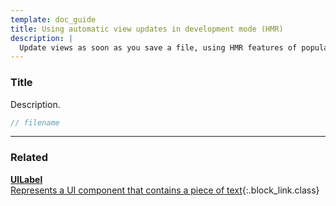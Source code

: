 ```yaml
---
template: doc_guide
title: Using automatic view updates in development mode (HMR)
description: |
  Update views as soon as you save a file, using HMR features of popular code bundlers.
---
```


<section>

### Title

Description.

</section>

```typescript
// filename
```

---

<footer>

### Related

[**UILabel**<br>Represents a UI component that contains a piece of text](/docs/ref/UILabel){:.block_link.class}

</footer>
